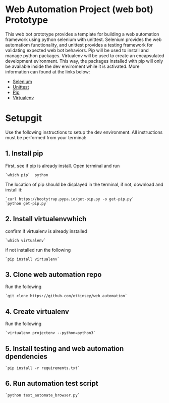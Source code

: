 # Web Automation Project (web bot) Prototype
This web bot prototype provides a template for building a web automation framework using python selenium with unittest.
Selenium provides the web automatiom functionality, and unittest provides a testing framework for validating expected
web bot behaviors. Pip will be used to install and manage python packages.  Virtualenv will be used to create an encapsulated
development evironment. This way, the packages installed with pip will only be available inside the dev enviroment while it
is activated. More information can found at the links below:

- [Selenium](https://selenium-python.readthedocs.io/installation.html)
- [Unittest](https://docs.python.org/3/library/unittest.html)
- [Pip](https://pip.pypa.io/en/stable/)
- [Virtualenv](https://virtualenv.pypa.io/en/latest/installation.html)

# Setupgit
Use the following instructions to setup the dev environment.  All instructions must be performed from your terminal:

## 1. Install pip
First, see if pip is already install. Open terminal and run  

    `which pip`  python

The location of pip should be displayed in the terminal, if not, download and install it:  

    `curl https://bootstrap.pypa.io/get-pip.py -o get-pip.py`
    `python get-pip.py`

## 2. Install virtualenvwhich
confirm if virtualenv is already installed  

    `which virtualenv`  

if not installed run the following   

    `pip install virtualenv`

## 3. Clone web automation repo
Run the following  

    `git clone https://github.com/otkinsey/web_automation`

## 4. Create virtualenv
Run the following  

    `virtualenv projectenv --python=python3`

## 5. Install testing and web automation dpendencies
    `pip install -r requirements.txt`

## 6. Run automation test script
    `python test_automate_browser.py`